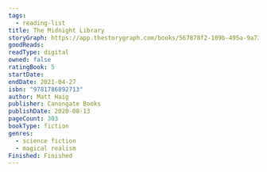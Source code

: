 ```yaml
---
tags:
  - reading-list
title: The Midnight Library
storyGraph: https://app.thestorygraph.com/books/567878f2-109b-495a-9a73-4f5488099534
goodReads: 
readType: digital
owned: false
ratingBook: 5
startDate: 
endDate: 2021-04-27
isbn: "9781786892713"
author: Matt Haig
publisher: Canongate Books
publishDate: 2020-08-13
pageCount: 303
bookType: fiction
genres:
  - science fiction
  - magical realism
Finished: Finished
---
```

